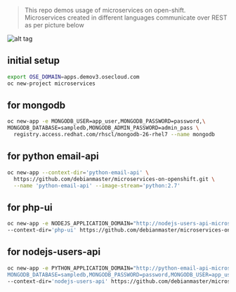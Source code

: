 > This repo demos usage of  microservices on open-shift.  
> Microservices created in different languages communicate over REST as per picture below

![alt tag](https://raw.githubusercontent.com/debianmaster/microservices-on-openshift/master/Arch.png)

## initial setup
```sh
export OSE_DOMAIN=apps.demov3.osecloud.com  
oc new-project microservices
```
## for mongodb
```sh
oc new-app -e MONGODB_USER=app_user,MONGODB_PASSWORD=password,\
MONGODB_DATABASE=sampledb,MONGODB_ADMIN_PASSWORD=admin_pass \
  registry.access.redhat.com/rhscl/mongodb-26-rhel7 --name mongodb
```
## for python email-api 

```sh
oc new-app --context-dir='python-email-api' \
  https://github.com/debianmaster/microservices-on-openshift.git \
  --name 'python-email-api' --image-stream='python:2.7'
```

## for php-ui 
```sh
oc new-app -e NODEJS_APPLICATION_DOMAIN="http://nodejs-users-api-microservices.$OSE_DOMAIN" \
--context-dir='php-ui' https://github.com/debianmaster/microservices-on-openshift.git --name='php-ui'
```

## for nodejs-users-api
```sh
oc new-app -e PYTHON_APPLICATION_DOMAIN="http://python-email-api-microservices.$OSE_DOMAIN,\
MONGODB_DATABASE=sampledb,MONGODB_PASSWORD=password,MONGODB_USER=app_user,DATABASE_SERVICE_NAME=mongodb" \
--context-dir='nodejs-users-api' https://github.com/debianmaster/microservices-on-openshift.git --name='nodejs-users-api'  
```
